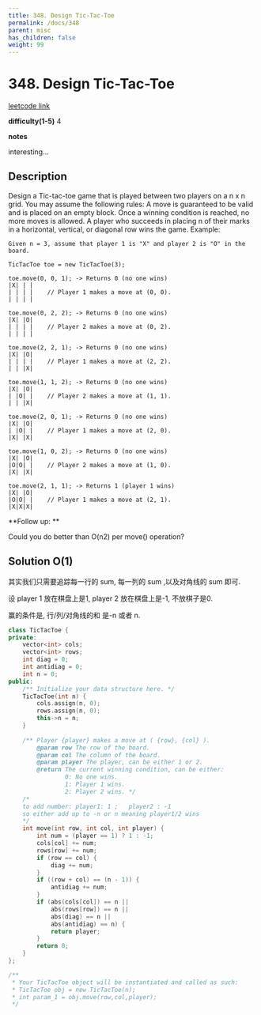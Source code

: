 ```yaml
---
title: 348. Design Tic-Tac-Toe
permalink: /docs/348
parent: misc
has_children: false
weight: 99
---
```

# 348. Design Tic-Tac-Toe
[leetcode link]()

**difficulty(1-5)** 
4

**notes**   

interesting...

## Description

Design a Tic-tac-toe game that is played between two players on a n x n grid.
You may assume the following rules:
A move is guaranteed to be valid and is placed on an empty block.
Once a winning condition is reached, no more moves is allowed.
A player who succeeds in placing n of their marks in a horizontal, vertical, or diagonal row wins the game.
Example:
```
Given n = 3, assume that player 1 is "X" and player 2 is "O" in the board.

TicTacToe toe = new TicTacToe(3);

toe.move(0, 0, 1); -> Returns 0 (no one wins)
|X| | |
| | | |    // Player 1 makes a move at (0, 0).
| | | |

toe.move(0, 2, 2); -> Returns 0 (no one wins)
|X| |O|
| | | |    // Player 2 makes a move at (0, 2).
| | | |

toe.move(2, 2, 1); -> Returns 0 (no one wins)
|X| |O|
| | | |    // Player 1 makes a move at (2, 2).
| | |X|

toe.move(1, 1, 2); -> Returns 0 (no one wins)
|X| |O|
| |O| |    // Player 2 makes a move at (1, 1).
| | |X|

toe.move(2, 0, 1); -> Returns 0 (no one wins)
|X| |O|
| |O| |    // Player 1 makes a move at (2, 0).
|X| |X|

toe.move(1, 0, 2); -> Returns 0 (no one wins)
|X| |O|
|O|O| |    // Player 2 makes a move at (1, 0).
|X| |X|

toe.move(2, 1, 1); -> Returns 1 (player 1 wins)
|X| |O|
|O|O| |    // Player 1 makes a move at (2, 1).
|X|X|X|
```

**Follow up:
**

Could you do better than O(n2) per move() operation?

## Solution O(1)
其实我们只需要追踪每一行的 sum, 每一列的 sum ,以及对角线的 sum 即可.

设 player 1 放在棋盘上是1, player 2 放在棋盘上是-1, 不放棋子是0. 

赢的条件是, 行/列/对角线的和 是-n 或者 n.

```c++
class TicTacToe {
private:
    vector<int> cols; 
    vector<int> rows;
    int diag = 0;
    int antidiag = 0;
    int n = 0;
public:
    /** Initialize your data structure here. */
    TicTacToe(int n) {
        cols.assign(n, 0);
        rows.assign(n, 0);
        this->n = n;
    }
    
    /** Player {player} makes a move at ( {row}, {col} ).
        @param row The row of the board.
        @param col The column of the board.
        @param player The player, can be either 1 or 2.
        @return The current winning condition, can be either:
                0: No one wins.
                1: Player 1 wins.
                2: Player 2 wins. */
    /*
    to add number: player1: 1 ;   player2 : -1
    so either add up to -n or n meaning player1/2 wins
    */
    int move(int row, int col, int player) {
        int num = (player == 1) ? 1 : -1;
        cols[col] += num;
        rows[row] += num;
        if (row == col) {
            diag += num;
        }
        if ((row + col) == (n - 1)) {
            antidiag += num;
        }
        if (abs(cols[col]) == n ||
            abs(rows[row]) == n ||
            abs(diag) == n ||
            abs(antidiag) == n) {
            return player;
        }
        return 0;
    }
};

/**
 * Your TicTacToe object will be instantiated and called as such:
 * TicTacToe obj = new TicTacToe(n);
 * int param_1 = obj.move(row,col,player);
 */
```
<!-- 
Default label
{: .label }

Blue label
{: .label .label-blue }

Stable
{: .label .label-green }

New release
{: .label .label-purple }

Coming soon
{: .label .label-yellow }

Deprecated
{: .label .label-red } -->
